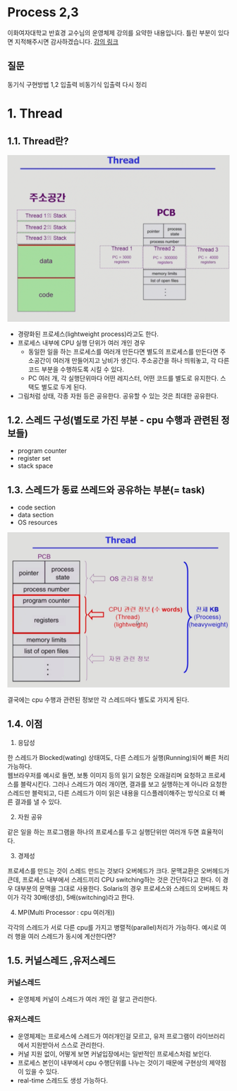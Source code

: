 Process 2,3
===
이화여자대학교 반효경 교수님의 운영체제 강의를 요약한 내용입니다. 틀린 부분이 있다면 지적해주시면 감사하겠습니다.  [강의 링크](http://www.kocw.net/home/cview.do?cid=4b9cd4c7178db077)

## 질문
동기식 구현방법 1,2 입출력 비동기식 입출력 다시 정리

# 1. Thread
## 1.1. Thread란?
![스레드 공간](./images/thread1.png)

- 경량화된 프로세스(lightweight process)라고도 한다.
- 프로세스 내부에 CPU 실행 단위가 여러 개인 경우
    - 동일한 일을 하는 프로세스를 여러개 만든다면 별도의 프로세스를 만든다면 주소공간이 여러개 만들어지고 낭비가 생긴다. 주소공간을 하나 띄워놓고, 각 다른 코드 부분을 수행하도록 시킬 수 있다.
    - PC 여러 개, 각 실행단위마다 어떤 레지스터, 어떤 코드를 별도로 유지한다. 스택도 별도로 두게 된다. 
- 그림처럼 상태, 각종 자원 등은 공유한다. 공유할 수 있는 것은 최대한 공유한다.

## 1.2. 스레드 구성(별도로 가진 부분 - cpu 수행과 관련된 정보들)
- program counter
- register set
- stack space

## 1.3. 스레드가 동료 쓰레드와 공유하는 부분(= task)
- code section
- data section
- OS resources

![스레드 정보 구성](./images/thread2.png)

결국에는 cpu 수행과 관련된 정보만 각 스레드마다 별도로 가지게 된다.


## 1.4. 이점
1. 응답성  

한 스레드가 Blocked(wating) 상태여도, 다른 스레드가 실행(Running)되어 빠른 처리 가능하다.  
웹브라우저를 예시로 들면, 보통 이미지 등의 읽기 요청은 오래걸리며 요청하고 프로세스를 블락시킨다. 그러나 스레드가 여러 개이면, 결과를 보고 실행하는게 아니라 요청한 스레드만 블럭되고, 다른 스레드가 이미 읽은 내용을 디스플레이해주는 방식으로 더 빠른 결과를 낼 수 있다.

2. 자원 공유

같은 일을 하는 프로그램을 하나의 프로세스를 두고 실행단위만 여러개 두면 효율적이다.

3. 경제성

프로세스를 만드는 것이 스레드 만드는 것보다 오버헤드가 크다. 문맥교환은 오버헤드가 큰데, 프로세스 내부에서 스레드끼리 CPU switching하는 것은 간단하다고 한다. 이 경우 대부분의 문맥을 그대로 사용한다. Solaris의 경우 프로세스와 스레드의 오버헤드 차이가 각각 30배(생성), 5배(switching)라고 한다.

4. MP(Multi Processor : cpu 여러개))

각각의 스레드가 서로 다른 cpu를 가지고 병렬적(parallel)처리가 가능하다. 예시로 여러 행을 여러 스레드가 동시에 계산한다면?

## 1.5. 커널스레드 ,유저스레드
### 커널스레드
- 운영체제 커널이 스레드가 여러 개인 걸 알고 관리한다.
### 유저스레드
- 운영체제는 프로세스에 스레드가 여러개인걸 모르고, 유저 프로그램이 라이브러리에서 지원받아서 스스로 관리한다.
- 커널 지원 없이, 어떻게 보면 커널입장에서는 일반적인 프로세스처럼 보인다.
- 프로세스 본인이 내부에서 cpu 수행단위를 나누는 것이기 때문에 구현상의 제약점이 있을 수 있다.
- real-time 스레드도 생성 가능하다.